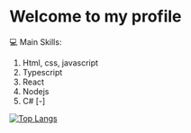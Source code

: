 # Welcome to my profile

💻 Main Skills:
1. Html, css, javascript
2. Typescript
3. React
4. Nodejs
5. C# [-]

[![Top Langs](https://github-readme-stats.vercel.app/api/top-langs/?username=Loeka1234)](https://github.com/anuraghazra/github-readme-stats)

<!--
**Loeka1234/Loeka1234** is a ✨ _special_ ✨ repository because its `README.md` (this file) appears on your GitHub profile.

Here are some ideas to get you started:

- 🔭 I’m currently working on ...
- 🌱 I’m currently learning ...
- 👯 I’m looking to collaborate on ...
- 🤔 I’m looking for help with ...
- 💬 Ask me about ...
- 📫 How to reach me: ...
- 😄 Pronouns: ...
- ⚡ Fun fact: ...
-->
